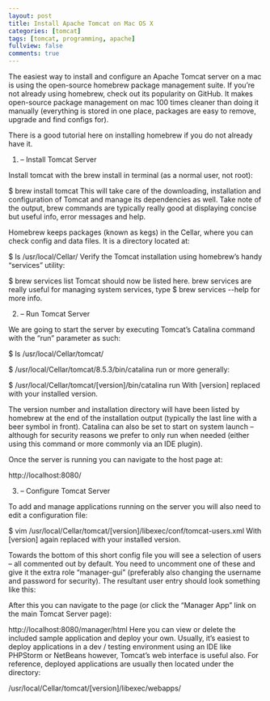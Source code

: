 ```yaml
---
layout: post
title: Install Apache Tomcat on Mac OS X
categories: [tomcat]
tags: [tomcat, programming, apache]
fullview: false
comments: true
---
```

The easiest way to install and configure an Apache Tomcat server on a mac is using the open-source homebrew package management suite. If you’re not already using homebrew, check out its popularity on GitHub. It makes open-source package management on mac 100 times cleaner than doing it manually (everything is stored in one place, packages are easy to remove, upgrade and find configs for).

There is a good tutorial here on installing homebrew if you do not already have it.

1)  –  Install Tomcat Server

Install tomcat with the brew install in terminal (as a normal user, not root):

$ brew install tomcat
This will take care of the downloading, installation and configuration of Tomcat and manage its dependencies as well. Take note of the output, brew commands are typically really good at displaying concise but useful info, error messages and help.

Homebrew keeps packages (known as kegs) in the Cellar, where you can check config and data files. It is a directory located at:

$ ls /usr/local/Cellar/
Verify the Tomcat installation using homebrew’s handy “services” utility:

$ brew services list
Tomcat should now be listed here. brew services are really useful for managing system services, type $ brew services --help for more info.

2)  –  Run Tomcat Server

We are going to start the server by executing Tomcat’s Catalina command with the “run” parameter as such:

$ ls /usr/local/Cellar/tomcat/

$ /usr/local/Cellar/tomcat/8.5.3/bin/catalina run
or more generally:

$ /usr/local/Cellar/tomcat/[version]/bin/catalina run
With [version] replaced with your installed version.

The version number and installation directory will have been listed by homebrew at the end of the installation output (typically the last line with a beer symbol in front). Catalina can also be set to start on system launch – although for security reasons we prefer to only run when needed (either using this command or more commonly via an IDE plugin).

Once the server is running you can navigate to the host page at:

http://localhost:8080/
 

3)  –  Configure Tomcat Server

To add and manage applications running on the server you will also need to edit a configuration file:

$ vim /usr/local/Cellar/tomcat/[version]/libexec/conf/tomcat-users.xml
With [version] again replaced with your installed version.

Towards the bottom of this short config file you will see a selection of users – all commented out by default. You need to uncomment one of these and give it the extra role “manager-gui” (preferably also changing the username and password for security). The resultant user entry should look something like this:

<user username="admin" password="password" roles="tomcat,manager-gui" />
After this you can navigate to the page (or click the “Manager App” link on the main Tomcat Server page):

http://localhost:8080/manager/html
Here you can view or delete the included sample application and deploy your own. Usually, it’s easiest to deploy applications in a dev / testing environment using an IDE like PHPStorm or NetBeans however, Tomcat’s web interface is useful also. For reference, deployed applications are usually then located under the directory:

/usr/local/Cellar/tomcat/[version]/libexec/webapps/
